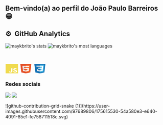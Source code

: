 ## Bem-vindo(a) ao perfil do João Paulo Barreiros 😁


## ⚙️ &nbsp;GitHub Analytics

<p align="left">
<img width="530em" src="https://github-readme-stats.vercel.app/api?username=barreirosc&show_icons=true&theme=vision-friendly-dark" alt="maykbrito's stats"/>
<img width="530em" src="https://github-readme-stats.vercel.app/api/top-langs/?username=barreirosc&layout=compact&theme=vision-friendly-dark" alt="maykbrito's most languages"/>
</p>

<br>

<div style="display: inline_block"><br>
  <img align="center" alt="Js" height="30" width="40" src="https://raw.githubusercontent.com/devicons/devicon/master/icons/javascript/javascript-plain.svg">
  <img align="center" alt="HTML" height="30" width="40" src="https://raw.githubusercontent.com/devicons/devicon/master/icons/html5/html5-original.svg">
  <img align="center" alt="CSS" height="30" width="40" src="https://raw.githubusercontent.com/devicons/devicon/master/icons/css3/css3-original.svg">
</div>
 
 
  ### Redes sociais
 
<div> 
  
  <a href="https://instagram.com/jpaulo.b" target="_blank"><img src="https://img.shields.io/badge/-Instagram-%23E4405F?style=for-the-badge&logo=instagram&logoColor=white" target="_blank"></a>
  <a href="https://www.linkedin.com/in/joão-paulo-barreiros-662238220" target="_blank"><img src="https://img.shields.io/badge/-LinkedIn-%230077B5?style=for-the-badge&logo=linkedin&logoColor=white" target="_blank"></a> 
 
  

</div>
![github-contribution-grid-snake (1)](https://user-images.githubusercontent.com/97689806/175615530-54a580e3-e640-4091-85e1-fe758711518c.svg)


